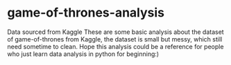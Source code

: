 # game-of-thrones-analysis
Data sourced from Kaggle
These are some basic analysis about the dataset of game-of-thrones from Kaggle, the dataset is small but messy, which still need 
sometime to clean. Hope this analysis could be a reference for people who just learn data analysis in python for beginning:)
